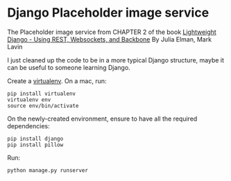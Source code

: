 Django Placeholder image service
================================

The Placeholder image service from CHAPTER 2 of the book [Lightweight Django - Using REST, Websockets, and Backbone](http://shop.oreilly.com/product/0636920032502.do) By Julia Elman, Mark Lavin

I just cleaned up the code to be in a more typical Django structure, maybe it can be useful to someone learning Django.

Create a [virtualenv](http://virtualenv.readthedocs.org/en/latest/). On a mac, run:

    pip install virtualenv
    virtualenv env
    source env/bin/activate

On the newly-created environment, ensure to have all the required dependencies:

    pip install django
    pip install pillow

Run:

    python manage.py runserver